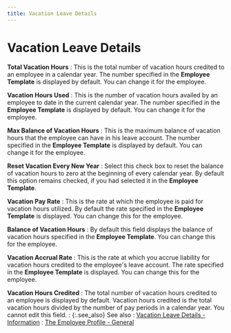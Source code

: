 ```yaml
---
title: Vacation Leave Details
---
```


# Vacation Leave Details


**Total Vacation Hours**
: This is the total number of vacation hours credited  to an employee in a calendar year. The number specified in the **Employee 
 Template** is displayed by default. You can change it for the employee.


**Vacation Hours Used**
: This is the number of vacation hours availed by  an employee to date in the current calendar year. The number specified  in the **Employee Template** is displayed  by default. You can change it for the employee.


**Max Balance of Vacation Hours**
: This is the maximum balance of vacation hours that  the employee can have in his leave account. The number specified in the  **Employee Template** is displayed  by default. You can change it for the employee.


**Reset Vacation Every New Year**
: Select this check box to reset the balance of vacation  hours to zero at the beginning of every calendar year. By default this  option remains checked, if you had selected it in the **Employee 
 Template**.


**Vacation Pay Rate**
: This is the rate at which the employee is paid for  vacation hours utilized. By default the rate specified in the **Employee 
 Template** is displayed. You can change this for the employee.


**Balance of Vacation Hours**
: By default this field displays the balance of vacation  hours specified in the **Employee Template**.  You can change this for the employee.


**Vacation Accrual Rate**
: This is the rate at which you accrue liability for  vacation hours credited to the employee's leave account. The rate specified  in the **Employee Template** is displayed.  You can change this for the employee.


**Vacation Hours Credited**
: The total number of vacation hours credited to an  employee is displayed by default. Vacation hours credited is the total  vacation hours divided by the number of pay periods in a calendar year.  You cannot edit this field.
: {:.see_also}
See also
: [Vacation  Leave Details - Information]({{site.prl_baseurl}}/misc/vacation_leave_details_2.html)
: [The Employee  Profile - General]({{site.prl_baseurl}}/misc/the_employee_profile_general.html)
